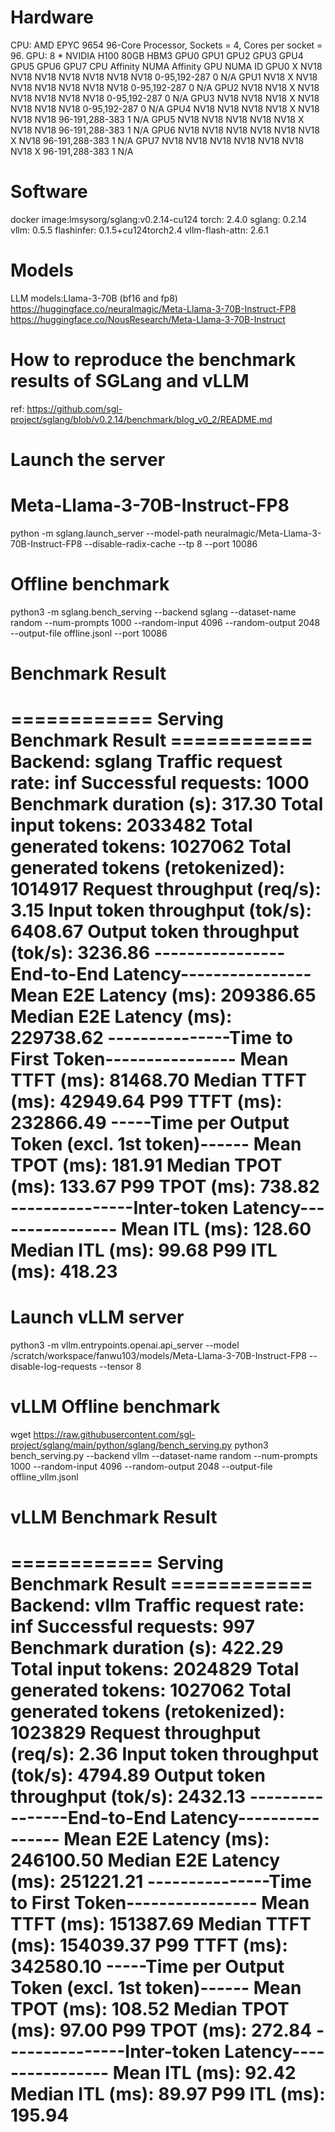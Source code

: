 # Hardware
CPU: AMD EPYC 9654 96-Core Processor, Sockets = 4, Cores per socket = 96.
GPU: 8 * NVIDIA H100 80GB HBM3
        GPU0    GPU1    GPU2    GPU3    GPU4    GPU5    GPU6    GPU7    CPU Affinity    NUMA Affinity   GPU NUMA ID
GPU0     X      NV18    NV18    NV18    NV18    NV18    NV18    NV18    0-95,192-287    0               N/A
GPU1    NV18     X      NV18    NV18    NV18    NV18    NV18    NV18    0-95,192-287    0               N/A
GPU2    NV18    NV18     X      NV18    NV18    NV18    NV18    NV18    0-95,192-287    0               N/A
GPU3    NV18    NV18    NV18     X      NV18    NV18    NV18    NV18    0-95,192-287    0               N/A
GPU4    NV18    NV18    NV18    NV18     X      NV18    NV18    NV18    96-191,288-383  1               N/A
GPU5    NV18    NV18    NV18    NV18    NV18     X      NV18    NV18    96-191,288-383  1               N/A
GPU6    NV18    NV18    NV18    NV18    NV18    NV18     X      NV18    96-191,288-383  1               N/A
GPU7    NV18    NV18    NV18    NV18    NV18    NV18    NV18     X      96-191,288-383  1               N/A
 
# Software
docker image:lmsysorg/sglang:v0.2.14-cu124
torch: 2.4.0
sglang: 0.2.14
vllm: 0.5.5
flashinfer: 0.1.5+cu124torch2.4
vllm-flash-attn: 2.6.1

# Models 
LLM models:Llama-3-70B (bf16 and fp8)
https://huggingface.co/neuralmagic/Meta-Llama-3-70B-Instruct-FP8
https://huggingface.co/NousResearch/Meta-Llama-3-70B-Instruct

# How to reproduce the benchmark results of SGLang and vLLM
ref: https://github.com/sgl-project/sglang/blob/v0.2.14/benchmark/blog_v0_2/README.md
# Launch the server
# Meta-Llama-3-70B-Instruct-FP8
python -m sglang.launch_server --model-path neuralmagic/Meta-Llama-3-70B-Instruct-FP8 --disable-radix-cache --tp 8 --port 10086
 
# Offline benchmark
python3 -m sglang.bench_serving --backend sglang --dataset-name random --num-prompts 1000 --random-input 4096 --random-output 2048 --output-file offline.jsonl --port 10086
 
# Benchmark Result
============ Serving Benchmark Result ============
Backend:                                 sglang
Traffic request rate:                    inf
Successful requests:                     1000
Benchmark duration (s):                  317.30
Total input tokens:                      2033482
Total generated tokens:                  1027062
Total generated tokens (retokenized):    1014917
Request throughput (req/s):              3.15
Input token throughput (tok/s):          6408.67
Output token throughput (tok/s):         3236.86
----------------End-to-End Latency----------------
Mean E2E Latency (ms):                   209386.65
Median E2E Latency (ms):                 229738.62
---------------Time to First Token----------------
Mean TTFT (ms):                          81468.70
Median TTFT (ms):                        42949.64
P99 TTFT (ms):                           232866.49
-----Time per Output Token (excl. 1st token)------
Mean TPOT (ms):                          181.91
Median TPOT (ms):                        133.67
P99 TPOT (ms):                           738.82
---------------Inter-token Latency----------------
Mean ITL (ms):                           128.60
Median ITL (ms):                         99.68
P99 ITL (ms):                            418.23
==================================================
 
# Launch vLLM server
python3 -m vllm.entrypoints.openai.api_server --model /scratch/workspace/fanwu103/models/Meta-Llama-3-70B-Instruct-FP8  --disable-log-requests --tensor 8
 
# vLLM Offline benchmark
wget https://raw.githubusercontent.com/sgl-project/sglang/main/python/sglang/bench_serving.py
python3 bench_serving.py --backend vllm --dataset-name random --num-prompts 1000 --random-input 4096 --random-output 2048 --output-file offline_vllm.jsonl
 
# vLLM Benchmark Result
============ Serving Benchmark Result ============
Backend:                                 vllm
Traffic request rate:                    inf
Successful requests:                     997
Benchmark duration (s):                  422.29
Total input tokens:                      2024829
Total generated tokens:                  1027062
Total generated tokens (retokenized):    1023829
Request throughput (req/s):              2.36
Input token throughput (tok/s):          4794.89
Output token throughput (tok/s):         2432.13
----------------End-to-End Latency----------------
Mean E2E Latency (ms):                   246100.50
Median E2E Latency (ms):                 251221.21
---------------Time to First Token----------------
Mean TTFT (ms):                          151387.69
Median TTFT (ms):                        154039.37
P99 TTFT (ms):                           342580.10
-----Time per Output Token (excl. 1st token)------
Mean TPOT (ms):                          108.52
Median TPOT (ms):                        97.00
P99 TPOT (ms):                           272.84
---------------Inter-token Latency----------------
Mean ITL (ms):                           92.42
Median ITL (ms):                         89.97
P99 ITL (ms):                            195.94
==================================================
